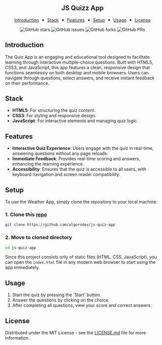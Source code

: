 <div align="center">
    <h2>JS Quizz App</h2>
</div>
<div align="center">

[Introduction](#introduction)
<span>&nbsp;✦&nbsp;</span>
[Stack](#stack)
<span>&nbsp;✦&nbsp;</span>
[Features](#features)
<span>&nbsp;✦&nbsp;</span>
[Setup](#setup)
<span>&nbsp;✦&nbsp;</span>
[Usage](#usage)
<span>&nbsp;✦&nbsp;</span>
[License](#license)

</div>

<div align="center">

![GitHub stars](https://img.shields.io/github/stars/algorodev/js-quiz-app)
![GitHub issues](https://img.shields.io/github/issues/algorodev/js-quiz-app)
![GitHub forks](https://img.shields.io/github/forks/algorodev/js-quiz-app)
![GitHub PRs](https://img.shields.io/github/issues-pr/algorodev/js-quiz-app)

</div>

## Introduction

The Quiz App is an engaging and educational tool designed to facilitate learning through interactive multiple-choice
questions. Built with HTML5, CSS3, and JavaScript, this app features a clean, responsive design that functions
seamlessly on both desktop and mobile browsers. Users can navigate through questions, select answers, and receive
instant feedback on their performance.

## Stack

- **HTML5**: For structuring the quiz content.
- **CSS3**: For styling and responsive design.
- **JavaScript**: For interactive elements and managing quiz logic.

## Features

- **Interactive Quiz Experience**: Users engage with the quiz in real-time, answering questions without any page
  reloads.
- **Immediate Feedback**: Provides real-time scoring and answers, enhancing the learning experience.
- **Accessibility**: Ensures that the quiz is accessible to all users, with keyboard navigation and screen reader
  compatibility.

## Setup

To use the Weather App, simply clone the repository to your local machine:

### 1. Clone this [repo](https://github.com/algorodev/js-quiz-app)

```bash
git clone https://github.com/algorodev/js-quiz-app
```

### 2. Move to cloned directory

```bash
cd js-quiz-app
```

Since this project consists only of static files (HTML, CSS, JavaScript), you can open the `index.html` file in any
modern web browser to start using the app immediately.

## Usage

1. Start the quiz by pressing the 'Start' button. 
2. Answer the questions by clicking on the choice. 
3. After completing all questions, view your score and correct answers.

## License

Distributed under the MIT License - see the [LICENSE.md](LICENSE) file for more information.
